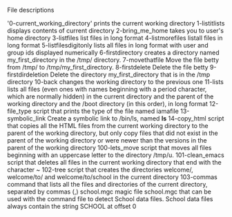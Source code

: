 File descriptions

'0-current_working_directory' prints the current working directory
1-listitlists displays contents of current directory
2-bring_me_home takes you to user's home directory
3-listfiles list files in long format
4-listmorefiles listall files in long format
5-listfilesdigitonly lists all files in long format with user and group ids displayed numerically
6-firstdirectory creates a directory named my_first_directory in the /tmp/ directory.
7-movethatfile Move the file betty from /tmp/ to /tmp/my_first_directory.
8-firstdelete Delete the file betty
9-firstdirdeletion Delete the directory my_first_directory that is in the /tmp directory
10-back changes the working directory to the previous one
11-lists  lists all files (even ones with names beginning with a period character, which are normally hidden) in the current directory and the parent of the working directory and the /boot directory (in this order), in long format
12-file_type script that prints the type of the file named iamafile
13-symbolic_link Create a symbolic link to /bin/ls, named __ls__
14-copy_html script that copies all the HTML files from the current working directory to the parent of the working directory, but only copy files that did not exist in the parent of the working directory or were newer than the versions in the parent of the working directory
100-lets_move script that moves all files beginning with an uppercase letter to the directory /tmp/u.
101-clean_emacs script that deletes all files in the current working directory that end with the character ~
102-tree script that creates the directories welcome/, welcome/to/ and welcome/to/school in the current directory
103-commas command that lists all the files and directories of the current directory, separated by commas (,)
school.mgc magic file school.mgc that can be used with the command file to detect School data files. School data files always contain the string SCHOOL at offset 0
